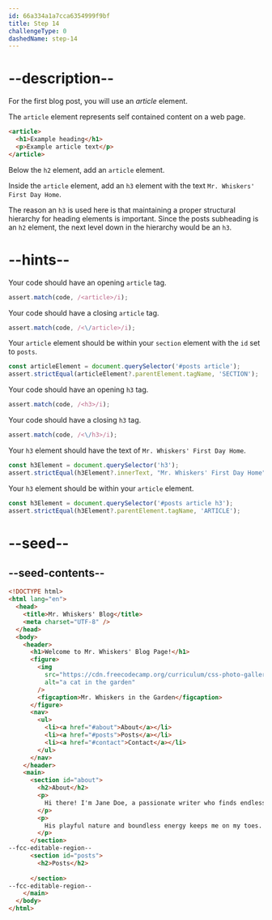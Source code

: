 ```yaml
---
id: 66a334a1a7cca6354999f9bf
title: Step 14
challengeType: 0
dashedName: step-14
---
```


# --description--

For the first blog post, you will use an <dfn>article</dfn> element.

The `article` element represents self contained content on a web page.

```html
<article>
  <h1>Example heading</h1>
  <p>Example article text</p>
</article>
```

Below the `h2` element, add an `article` element.

Inside the `article` element, add an `h3` element with the text `Mr. Whiskers' First Day Home`.

The reason an `h3` is used here is that maintaining a proper structural hierarchy for heading elements is important. Since the posts subheading is an `h2` element, the next level down in the hierarchy would be an `h3`.

# --hints--

Your code should have an opening `article` tag.

```js
assert.match(code, /<article>/i);
```

Your code should have a closing `article` tag.

```js
assert.match(code, /<\/article>/i);
```

Your `article` element should be within your `section` element with the `id` set to `posts`.

```js
const articleElement = document.querySelector('#posts article');
assert.strictEqual(articleElement?.parentElement.tagName, 'SECTION');
```

Your code should have an opening `h3` tag.

```js
assert.match(code, /<h3>/i);
```

Your code should have a closing `h3` tag.

```js
assert.match(code, /<\/h3>/i);
```

Your `h3` element should have the text of `Mr. Whiskers' First Day Home`.

```js
const h3Element = document.querySelector('h3');
assert.strictEqual(h3Element?.innerText, "Mr. Whiskers' First Day Home");
```

Your `h3` element should be within your `article` element.

```js
const h3Element = document.querySelector('#posts article h3');
assert.strictEqual(h3Element?.parentElement.tagName, 'ARTICLE');
```

# --seed--

## --seed-contents--

```html
<!DOCTYPE html>
<html lang="en">
  <head>
    <title>Mr. Whiskers' Blog</title>
    <meta charset="UTF-8" />
  </head>
  <body>
    <header>
      <h1>Welcome to Mr. Whiskers' Blog Page!</h1>
      <figure>
        <img
          src="https://cdn.freecodecamp.org/curriculum/css-photo-gallery/1.jpg"
          alt="a cat in the garden"
        />
        <figcaption>Mr. Whiskers in the Garden</figcaption>
      </figure>
      <nav>
        <ul>
          <li><a href="#about">About</a></li>
          <li><a href="#posts">Posts</a></li>
          <li><a href="#contact">Contact</a></li>
        </ul>
      </nav>
    </header>
    <main>
      <section id="about">
        <h2>About</h2>
        <p>
          Hi there! I'm Jane Doe, a passionate writer who finds endless inspiration in the antics of my beloved cat, Mr. Whiskers.
        </p>
        <p>
          His playful nature and boundless energy keeps me on my toes. I love him so much.
        </p>
      </section>
--fcc-editable-region--
      <section id="posts">
        <h2>Posts</h2>
        
      </section>
--fcc-editable-region--
    </main>
  </body>
</html>
```
